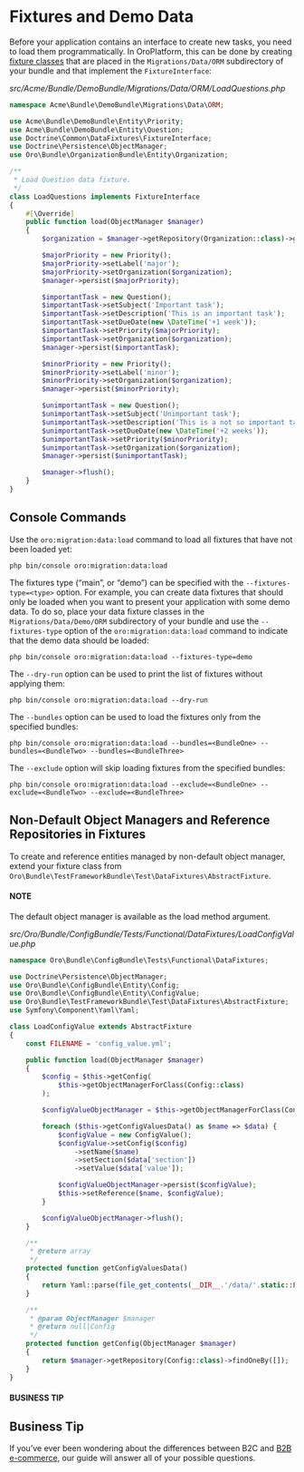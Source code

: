 <a id="entities-data-management-fixtures"></a>

# Fixtures and Demo Data

Before your application contains an interface to create new tasks, you need to load them
programmatically. In OroPlatform, this can be done by creating [fixture classes](../entities/fixtures.md#backend-entities-fixtures) that are placed in the
`Migrations/Data/ORM` subdirectory of your bundle and that implement the `FixtureInterface`:

*src/Acme/Bundle/DemoBundle/Migrations/Data/ORM/LoadQuestions.php*
```php
namespace Acme\Bundle\DemoBundle\Migrations\Data\ORM;

use Acme\Bundle\DemoBundle\Entity\Priority;
use Acme\Bundle\DemoBundle\Entity\Question;
use Doctrine\Common\DataFixtures\FixtureInterface;
use Doctrine\Persistence\ObjectManager;
use Oro\Bundle\OrganizationBundle\Entity\Organization;

/**
 * Load Question data fixture.
 */
class LoadQuestions implements FixtureInterface
{
    #[\Override]
    public function load(ObjectManager $manager)
    {
        $organization = $manager->getRepository(Organization::class)->getFirst();

        $majorPriority = new Priority();
        $majorPriority->setLabel('major');
        $majorPriority->setOrganization($organization);
        $manager->persist($majorPriority);

        $importantTask = new Question();
        $importantTask->setSubject('Important task');
        $importantTask->setDescription('This is an important task');
        $importantTask->setDueDate(new \DateTime('+1 week'));
        $importantTask->setPriority($majorPriority);
        $importantTask->setOrganization($organization);
        $manager->persist($importantTask);

        $minorPriority = new Priority();
        $minorPriority->setLabel('minor');
        $minorPriority->setOrganization($organization);
        $manager->persist($minorPriority);

        $unimportantTask = new Question();
        $unimportantTask->setSubject('Unimportant task');
        $unimportantTask->setDescription('This is a not so important task');
        $unimportantTask->setDueDate(new \DateTime('+2 weeks'));
        $unimportantTask->setPriority($minorPriority);
        $unimportantTask->setOrganization($organization);
        $manager->persist($unimportantTask);

        $manager->flush();
    }
}
```

## Console Commands

Use the `oro:migration:data:load` command to load all fixtures that have not been loaded yet:

```none
php bin/console oro:migration:data:load
```

The fixtures type (“main”, or “demo”) can be specified with the `--fixtures-type=<type>` option. For example, you can create data fixtures that should only be loaded when you want to present your application with some demo data. To do so, place your data fixture classes in the `Migrations/Data/Demo/ORM` subdirectory of your bundle and use the `--fixtures-type` option of the `oro:migration:data:load` command to indicate that the demo data should be loaded:

```none
php bin/console oro:migration:data:load --fixtures-type=demo
```

The `--dry-run` option can be used to print the list of fixtures without applying them:

```none
php bin/console oro:migration:data:load --dry-run
```

The `--bundles` option can be used to load the fixtures only from the specified bundles:

```none
php bin/console oro:migration:data:load --bundles=<BundleOne> --bundles=<BundleTwo> --bundles=<BundleThree>
```

The `--exclude` option will skip loading fixtures from the specified bundles:

```none
php bin/console oro:migration:data:load --exclude=<BundleOne> --exclude=<BundleTwo> --exclude=<BundleThree>
```

## Non-Default Object Managers and Reference Repositories in Fixtures

To create and reference entities managed by non-default object manager, extend your fixture class from  `Oro\Bundle\TestFrameworkBundle\Test\DataFixtures\AbstractFixture`.

#### NOTE
The default object manager is available as the load method argument.

*src/Oro/Bundle/ConfigBundle/Tests/Functional/DataFixtures/LoadConfigValue.php*
```php
namespace Oro\Bundle\ConfigBundle\Tests\Functional\DataFixtures;

use Doctrine\Persistence\ObjectManager;
use Oro\Bundle\ConfigBundle\Entity\Config;
use Oro\Bundle\ConfigBundle\Entity\ConfigValue;
use Oro\Bundle\TestFrameworkBundle\Test\DataFixtures\AbstractFixture;
use Symfony\Component\Yaml\Yaml;

class LoadConfigValue extends AbstractFixture
{
    const FILENAME = 'config_value.yml';

    public function load(ObjectManager $manager)
    {
        $config = $this->getConfig(
            $this->getObjectManagerForClass(Config::class)
        );

        $configValueObjectManager = $this->getObjectManagerForClass(ConfigValue::class);

        foreach ($this->getConfigValuesData() as $name => $data) {
            $configValue = new ConfigValue();
            $configValue->setConfig($config)
                ->setName($name)
                ->setSection($data['section'])
                ->setValue($data['value']);

            $configValueObjectManager->persist($configValue);
            $this->setReference($name, $configValue);
        }

        $configValueObjectManager->flush();
    }

    /**
     * @return array
     */
    protected function getConfigValuesData()
    {
        return Yaml::parse(file_get_contents(__DIR__.'/data/'.static::FILENAME));
    }

    /**
     * @param ObjectManager $manager
     * @return null|Config
     */
    protected function getConfig(ObjectManager $manager)
    {
        return $manager->getRepository(Config::class)->findOneBy([]);
    }
}
```

#### BUSINESS TIP
## Business Tip

If you’ve ever been wondering about the differences between B2C and <a href="https://oroinc.com/b2b-ecommerce/what-is-b2b-ecommerce/" target="_blank">B2B e-commerce</a>, our guide will answer all of your possible questions.

<!-- Frontend -->
